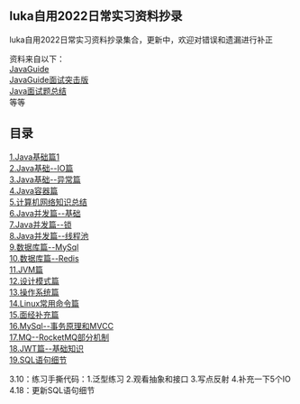 ## luka自用2022日常实习资料抄录

luka自用2022日常实习资料抄录集合，更新中，欢迎对错误和遗漏进行补正

资料来自以下：   
 [JavaGuide](https://javaguide.cn/)  
 [JavaGuide面试突击版](https://snailclimb.gitee.io/javaguide-interview/#/)   
 [Java面试题总结](https://juejin.cn/post/6844904125755293710)   
等等

## 目录

 [1.Java基础篇1](https://github.com/lukaliou123/lukaliou123.github.io/issues/3)  
 [2.Java基础--IO篇 ](https://github.com/lukaliou123/lukaliou123.github.io/issues/4)  
 [3.Java基础--异常篇](https://github.com/lukaliou123/lukaliou123.github.io/issues/5)  
 [4.Java容器篇](https://github.com/lukaliou123/lukaliou123.github.io/issues/1)  
 [5.计算机网络知识总结](https://github.com/lukaliou123/lukaliou123.github.io/issues/2)  
 [6.Java并发篇--基础](https://github.com/lukaliou123/lukaliou123.github.io/issues/6)  
 [7.Java并发篇--锁](https://github.com/lukaliou123/lukaliou123.github.io/issues/7)  
 [8.Java并发篇--线程池](https://github.com/lukaliou123/lukaliou123.github.io/issues/8)  
 [9.数据库篇--MySql](https://github.com/lukaliou123/lukaliou123.github.io/issues/9)   
 [10.数据库篇--Redis](https://github.com/lukaliou123/lukaliou123.github.io/issues/10)  
 [11.JVM篇](https://github.com/lukaliou123/lukaliou123.github.io/issues/11)  
 [12.设计模式篇](https://github.com/lukaliou123/lukaliou123.github.io/issues/12)  
 [13.操作系统篇](https://github.com/lukaliou123/lukaliou123.github.io/issues/13)  
 [14.Linux常用命令篇](https://github.com/lukaliou123/lukaliou123.github.io/issues/14)  
 [15.面经补充篇](https://github.com/lukaliou123/lukaliou123.github.io/issues/15)  
 [16.MySql--事务原理和MVCC](https://github.com/lukaliou123/lukaliou123.github.io/issues/16)  
 [17.MQ--RocketMQ部分机制 ](https://github.com/lukaliou123/lukaliou123.github.io/issues/17)  
 [18.JWT篇--基础知识 ](https://github.com/lukaliou123/lukaliou123.github.io/issues/18)  
 [19.SQL语句细节 ](https://github.com/lukaliou123/lukaliou123.github.io/issues/19)
 

3.10：练习手撕代码：1.泛型练习 2.观看抽象和接口 3.写点反射 4.补充一下5个IO
4.18：更新SQL语句细节
